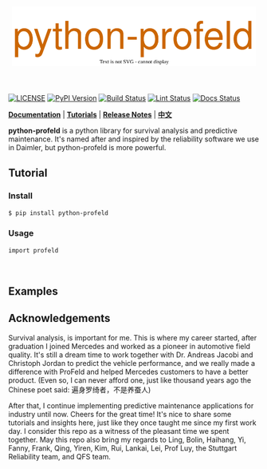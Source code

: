 [license-image]: https://img.shields.io/badge/License-Apache%202.0-blue.svg
[license-url]: https://opensource.org/licenses/Apache-2.0
[pypi-image]: https://badge.fury.io/py/python-profeld.svg
[pypi-url]: https://pypi.python.org/pypi/python-profeld
[build-image]: https://github.com/LongxingTan/python-profeld/actions/workflows/test.yml/badge.svg?branch=master
[build-url]: https://github.com/LongxingTan/python-profeld/actions/workflows/test.yml?query=branch%3Amaster
[lint-image]: https://github.com/LongxingTan/python-profeld/actions/workflows/lint.yml/badge.svg
[lint-url]: https://github.com/LongxingTan/python-profeld/actions/workflows/lint.yml
[docs-image]: https://readthedocs.org/projects/python-profeld/badge/?version=latest
[docs-url]: https://python-profeld.readthedocs.io/en/latest/

<h1 align="center">
<img src="./docs/source/_static/logo.svg" width="490" align=center/>
</h1><br>

[![LICENSE][license-image]][license-url]
[![PyPI Version][pypi-image]][pypi-url]
[![Build Status][build-image]][build-url]
[![Lint Status][lint-image]][lint-url]
[![Docs Status][docs-image]][docs-url]

**[Documentation](https://python-profeld.readthedocs.io)** | **[Tutorials](https://python-profeld.readthedocs.io/en/latest/tutorials.html)** | **[Release Notes](https://python-profeld.readthedocs.io/en/latest/CHANGELOG.html)** | **[中文](./README_CN.md)**

**python-profeld** is a python library for survival analysis and predictive maintenance. It's named after and inspired by the reliability software we use in Daimler, but python-profeld is more powerful.

## Tutorial

### Install

```shell
$ pip install python-profeld
```

### Usage

```
import profeld



```

## Examples



## Acknowledgements

Survival analysis, is important for me. This is where my career started, after graduation I joined Mercedes and worked as a pioneer in automotive field quality. It's still a dream time to work together with Dr. Andreas Jacobi and Christoph Jordan to predict the vehicle performance, and we really made a difference with ProFeld and helped Mercedes customers to have a better product. (Even so, I can never afford one, just like thousand years ago the Chinese poet said: 遍身罗绮者，不是养蚕人)

After that, I continue implementing predictive maintenance applications for industry until now. Cheers for the great time! It's nice to share some tutorials and insights here, just like they once taught me since my first work day. I consider this repo as a witness of the pleasant time we spent together. May this repo also bring my regards to Ling, Bolin, Haihang, Yi, Fanny, Frank, Qing, Yiren, Kim, Rui, Lankai, Lei, Prof Luy, the Stuttgart Reliability team, and QFS team.
